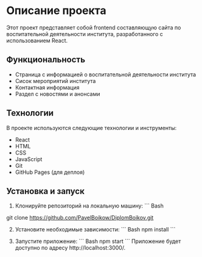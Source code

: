 
# Описание проекта

Этот проект представляет собой frontend составляющую сайта по воспитательной деятельности института, разработанного с использованием React. 

## Функциональность

- Страница с информацией о воспитательной деятельности института
- Сисок мероприятий института
- Контактная информация
- Раздел с новостями и анонсами

## Технологии

В проекте используются следующие технологии и инструменты:

- React
- HTML
- CSS
- JavaScript
- Git
- GitHub Pages (для деплоя)

## Установка и запуск

1. Клонируйте репозиторий на локальную машину:
\```
Bash

git clone https://github.com/PavelBoikow/DiplomBoikov.git



2. Установите необходимые зависимости:
\```
Bash
npm install
\```

4. Запустите приложение:
\```
Bash
npm start
\```
Приложение будет доступно по адресу http://localhost:3000/.
